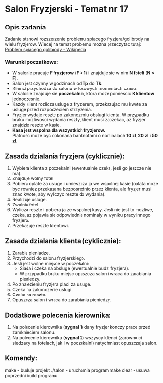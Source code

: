 # Salon Fryzjerski - Temat nr 17

## Opis zadania

Zadanie stanowi rozszerzenie problemu spiacego fryzjera/golibrody na wielu fryzjerow. Wiecej na temat problemu mozna przeczytac tutaj:  
[Problem spiacego golibrody - Wikipedia](https://pl.wikipedia.org/wiki/Problem_śpiącego_golibrody)

### Warunki poczatkowe:
- W salonie pracuje **F fryzjerow** (**F > 1**) i znajduje sie w nim **N foteli** (**N < F**).
- Salon jest czynny w godzinach od **Tp** do **Tk**.
- Klienci przychodza do salonu w losowych momentach czasu.
- W salonie znajduje sie **poczekalnia**, ktora moze pomiescic **K klientow** jednoczesnie.
- Kazdy klient rozlicza usluge z fryzjerem, przekazujac mu kwote za usluge przed rozpoczeciem strzyzenia.
- Fryzjer wydaje reszte po zakonczeniu obslugi klienta. W przypadku braku mozliwosci wydania reszty, klient musi zaczekac, az fryzjer znajdzie reszte w kasie.
- **Kasa jest wspolna dla wszystkich fryzjerow.**  
  Platnosc moze byc dokonana banknotami o nominalach **10 zl**, **20 zl** i **50 zl**.


## Zasada dzialania fryzjera (cyklicznie):
1. Wybiera klienta z poczekalni (ewentualnie czeka, jesli go jeszcze nie ma).
2. Znajduje wolny fotel.
3. Pobiera oplate za usluge i umieszcza ja we wspolnej kasie (oplata moze byc rowniez przekazana bezposrednio przez klienta, ale fryzjer musi znac kwote, aby wyliczyc reszte do wydania).
4. Realizuje usluge.
5. Zwalnia fotel.
6. Wylicza reszte i pobiera ja ze wspolnej kasy. Jesli nie jest to mozliwe, czeka, az pojawia sie odpowiednie nominaly w wyniku pracy innego fryzjera.
7. Przekazuje reszte klientowi.


## Zasada dzialania klienta (cyklicznie):
1. Zarabia pieniadze.
2. Przychodzi do salonu fryzjerskiego.
3. Jesli jest wolne miejsce w poczekalni:
   - Siada i czeka na obsluge (ewentualnie budzi fryzjera).
   - W przypadku braku miejsc opuszcza salon i wraca do zarabiania pieniedzy.
4. Po znalezieniu fryzjera placi za usluge.
5. Czeka na zakonczenie uslugi.
6. Czeka na reszte.
7. Opuszcza salon i wraca do zarabiania pieniedzy.


## Dodatkowe polecenia kierownika:
1. Na polecenie kierownika (**sygnal 1**) dany fryzjer konczy prace przed zamknieciem salonu.
2. Na polecenie kierownika (**sygnal 2**) wszyscy klienci (zarowno ci siedzacy na fotelach, jak i w poczekalni) natychmiast opuszczaja salon.

## Komendy:
make - buduje projekt 
./salon - uruchamia program
make clear - usuwa poprzedni build programu

